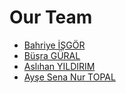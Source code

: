 # Our Team 
 - [Bahriye İŞGÖR](https://github.com/Bhryee)
 - [Büşra GÜRAL](https://github.com/busragural)
 - [Aslıhan YILDIRIM](https://github.com/aslihany)
 - [Ayşe Sena Nur TOPAL](https://github.com/senaa03)

